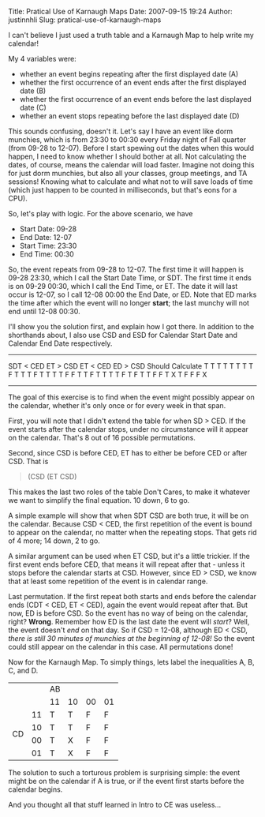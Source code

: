 Title: Pratical Use of Karnaugh Maps
Date: 2007-09-15 19:24
Author: justinnhli
Slug: pratical-use-of-karnaugh-maps

I can't believe I just used a truth table and a Karnaugh Map to help
write my calendar!

My 4 variables were:

-   whether an event begins repeating after the first displayed date (A)
-   whether the first occurrence of an event ends after the first
    displayed date (B)
-   whether the first occurrence of an event ends before the last
    displayed date (C)
-   whether an event stops repeating before the last displayed date (D)

This sounds confusing, doesn't it. Let's say I have an event like dorm
munchies, which is from 23:30 to 00:30 every Friday night of Fall
quarter (from 09-28 to 12-07). Before I start spewing out the dates when
this would happen, I need to know whether I should bother at all. Not
calculating the dates, of course, means the calendar will load faster.
Imagine not doing this for just dorm munchies, but also all your
classes, group meetings, and TA sessions! Knowing what to calculate and
what not to will save loads of time (which just happen to be counted in
milliseconds, but that's eons for a CPU).

So, let's play with logic. For the above scenario, we have

-   Start Date: 09-28
-   End Date: 12-07
-   Start Time: 23:30
-   End Time: 00:30

So, the event repeats from 09-28 to 12-07. The first time it will happen
is 09-28 23:30, which I call the Start Date Time, or SDT. The first time
it ends is on 09-29 00:30, which I call the End Time, or ET. The date it
will last occur is 12-07, so I call 12-08 00:00 the End Date, or ED.
Note that ED marks the time after which the event will no longer <span
style="font-weight:bold;">start</span>; the last munchy will not end
until 12-08 00:30.

I'll show you the solution first, and explain how I got there. In
addition to the shorthands about, I also use CSD and ESD for Calendar
Start Date and Calendar End Date respectively.

  ------------ ----------- ----------- ----------- ------------------
  SDT \< CED   ET \> CSD   ET \< CED   ED \> CSD   Should Calculate
  T            T           T           T           T
  T            T           T           F           T
  T            T           F           T           T
  T            T           F           F           T
  T            F           T           T           T
  T            F           T           F           T
  T            F           F           T           X
  T            F           F           F           X
  ------------ ----------- ----------- ----------- ------------------

The goal of this exercise is to find when the event might possibly
appear on the calendar, whether it's only once or for every week in that
span.

First, you will note that I didn't extend the table for when SD \> CED.
If the event starts after the calendar stops, under no circumstance will
it appear on the calendar. That's 8 out of 16 possible permutations.

Second, since CSD is before CED, ET has to either be before CED or after
CSD. That is  

> (CSD (ET CSD)
> </p>

This makes the last two roles of the table Don't Cares, to make it
whatever we want to simplify the final equation. 10 down, 6 to go.

A simple example will show that when SDT CSD are both true, it will be
on the calendar. Because CSD \< CED, the first repetition of the event
is bound to appear on the calendar, no matter when the repeating stops.
That gets rid of 4 more; 14 down, 2 to go.

A similar argument can be used when ET CSD, but it's a little trickier.
If the first event ends before CED, that means it will repeat after
that - unless it stops before the calendar starts at CSD. However, since
ED \> CSD, we know that at least some repetition of the event is in
calendar range.

Last permutation. If the first repeat both starts and ends before the
calendar ends (CDT \< CED, ET \< CED), again the event would repeat
after that. But now, ED is before CSD. So the event has no way of being
on the calendar, right? <span style="font-weight:bold;">Wrong</span>.
Remember how ED is the last date the event will <span
style="font-style:italic;">start</span>? Well, the event doesn't <span
style="font-style:italic;">end</span> on that day. So if CSD = 12-08,
although ED \< CSD, <span style="font-style:italic;">there is still 30
minutes of munchies at the beginning of 12-08!</span> So the event could
still appear on the calendar in this case. All permutations done!

Now for the Karnaugh Map. To simply things, lets label the inequalities
A, B, C, and D.

<table>
<tr>
<td colspan="2" rowspan="2">
</td>
<td colspan="4">
AB

</td>
</tr>
<tr>
<td>
11

</td>
<td>
10

</td>
<td>
00

</td>
<td>
01

</td>
</tr>
<tr>
<td rowspan="4">
CD

</td>
<td>
11

</td>
<td>
T

</td>
<td>
T

</td>
<td>
F

</td>
<td>
F

</td>
</tr>
<tr>
<td>
10

</td>
<td>
T

</td>
<td>
T

</td>
<td>
F

</td>
<td>
F

</td>
</tr>
<tr>
<td>
00

</td>
<td>
T

</td>
<td>
X

</td>
<td>
F

</td>
<td>
F

</td>
</tr>
<tr>
<td>
01

</td>
<td>
T

</td>
<td>
X

</td>
<td>
F

</td>
<td>
F

</td>
</tr>
</table>
The solution to such a torturous problem is surprising simple: the event
might be on the calendar if A is true, or if the event first starts
before the calendar begins.

And you thought all that stuff learned in Intro to CE was useless...

